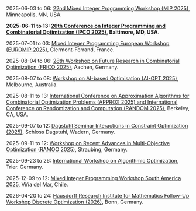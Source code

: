 2025-06-03 to 06: [22nd Mixed Integer Programming Workshop (MIP 2025)](https://mixedinteger.org/2025/), Minneapolis, MN, USA.

**2025-06-11 to 13: [26th Conference on Integer Programming and Combinatorial Optimization (IPCO 2025)](https://ipco25.cs.jhu.edu), Baltimore, MD, USA**.

2025-07-01 to 03: [Mixed Integer Programming European Workshop (EUROMIP 2025)](https://mixedinteger.org/EUROMIP/2025/), Clermont-Ferrand, France.

2025-08-04 to 06: [28th Workshop on Future Research in Combinatorial Optimization (FRICO 2025)](https://frico.rwth-aachen.de/), Aachen, Germany.

2025-08-07 to 08: [Workshop on AI-based Optimisation (AI-OPT 2025)](https://optima.org.au/2025-workshop-on-ai-based-optimisation-ai-opt-2025/), Melbourne, Australia.

2025-08-11 to 13: [International Conference on Approximation Algorithms for Combinatorial Optimization Problems (APPROX 2025) and International Conference on Randomization and Computation (RANDOM 2025)](https://approxconference.com), Berkeley, CA, USA.

2025-09-07 to 12: [Dagstuhl Seminar Interactions in Constraint Optimization (2025)](https://www.dagstuhl.de/25371), Schloss Dagstuhl, Wadern, Germany.

2025-09-11 to 12: [Workshop on Recent Advances in Multi-Objective Optimization (RAMOO 2025)](https://moo.univie.ac.at/), Straubing, Germany.

2025-09-23 to 26: [International Workshop on Algorithmic Optimization](https://alop.uni-trier.de/event/international-workshop-on-algorithmic-optimization/), Trier. Germany.

2025-12-09 to 12: [Mixed Integer Programming Workshop South America 2025](https://mixedinteger.org/MIPSouthAmerica/2025/), Viña del Mar, Chile.

2026-04-20 to 24: [Hausdorff Research Institute for Mathematics Follow-Up Workshop Discrete Optimization (2026)](https://www.mathematics.uni-bonn.de/him/programs/follow-up-workshops/2026_04_20), Bonn, Germany.


